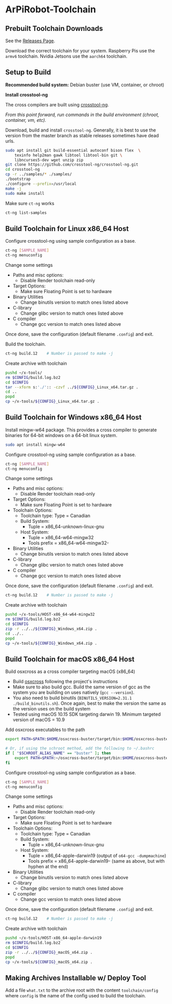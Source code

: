 # ArPiRobot-Toolchain

## Prebuilt Toolchain Downloads

See the [Releases Page](https://github.com/ArPiRobot/ArPiRobot-Toolchain/releases). 

Download the correct toolchain for your system. Raspberry Pis use the `armv6` toolchain. Nvidia Jetsons use the `aarch64` toolchain.

## Setup to Build

**Recommended build system:** Debian buster (use VM, container, or chroot)

**Install crosstool-ng**

The cross compilers are built using [crosstool-ng](https://crosstool-ng.github.io/). 

*From this point forward, run commands in the build environment (chroot, container, vm, etc).*

Download, build and install `crosstool-ng`. Generally, it is best to use the version from the master branch as stable releases sometimes have dead urls.

```sh
sudo apt install git build-essential autoconf bison flex  \
    texinfo help2man gawk libtool libtool-bin git \
    libncurses5-dev wget unzip zip
git clone https://github.com/crosstool-ng/crosstool-ng.git
cd crosstool-ng
cp -r ../samples/* ./samples/
./bootstrap
./configure --prefix=/usr/local
make -j
sudo make install
```

Make sure `ct-ng` works

```sh
ct-ng list-samples
```


## Build Toolchain for Linux x86_64 Host

Configure crosstool-ng using sample configuration as a base.

```sh
ct-ng [SAMPLE_NAME]
ct-ng menuconfig
```

Change some settings

- Paths and misc options:
    - Disable Render toolchain read-only
- Target Options:
    - Make sure Floating Point is set to hardware
- Binary Utilities
    - Change binutils version to match ones listed above
- C-library
    - Change glibc version to match ones listed above
- C compiler
    - Change gcc version to match ones listed above

Once done, save the configuration (default filename `.config`) and exit.

Build the toolchain.

```sh
ct-ng build.12    # Number is passed to make -j
```

Create archive with toolchain

```sh
pushd ~/x-tools/
rm $CONFIG/build.log.bz2
cd $CONFIG
tar --xform s:'./':: -czvf ../${CONFIG}_Linux_x64.tar.gz .
cd ..
popd
cp ~/x-tools/${CONFIG}_Linux_x64.tar.gz .
```

## Build Toolchain for Windows x86_64 Host

Install mingw-w64 package. This provides a cross compiler to generate binaries for 64-bit windows on a 64-bit linux system.

```sh
sudo apt install mingw-w64
```

Configure crosstool-ng using sample configuration as a base.

```sh
ct-ng [SAMPLE_NAME]
ct-ng menuconfig
```

Change some settings
- Paths and misc options:
    - Disable Render toolchain read-only
- Target Options:
    - Make sure Floating Point is set to hardware
- Toolchain Options:
    - Toolchain type: Type = Canadian
    - Build System:
        - Tuple = x86_64-unknown-linux-gnu
    - Host System:
        - Tuple = x86_64-w64-mingw32
        - Tools prefix = x86_64-w64-mingw32-
- Binary Utilities
    - Change binutils version to match ones listed above
- C-library
    - Change glibc version to match ones listed above
- C compiler
    - Change gcc version to match ones listed above

Once done, save the configuration (default filename `.config`) and exit.

```sh
ct-ng build.12    # Number is passed to make -j
```

Create archive with toolchain

```sh
pushd ~/x-tools/HOST-x86_64-w64-mingw32
rm $CONFIG/build.log.bz2
cd $CONFIG
zip -r ../../${CONFIG}_Windows_x64.zip .
cd ../..
popd
cp ~/x-tools/${CONFIG}_Windows_x64.zip .
```


## Build Toolchain for macOS x86_64 Host

Build osxcross as a cross compiler targeting macOS (x86_64)
- Build [osxcross](https://github.com/tpoechtrager/osxcross) following the project's instructions
- Make sure to also build gcc. Build the same version of gcc as the system you are building on uses natively (`gcc --version`).
- You also need to build binutils (`BINUTILS_VERSION=2.31.1 ./build_binutils.sh`). Once again, best to make the version the same as the version uses on the build system
- Tested using macOS 10.15 SDK targeting darwin 19. Minimum targeted version of macOS = 10.9

Add osxcross executables to the path

```sh
export PATH=$PATH:$HOME/osxcross-buster/target/bin:$HOME/osxcross-buster/target/binutils/bin

# Or, if using the schroot method, add the following to ~/.bashrc
if [ "$SCHROOT_ALIAS_NAME" == "buster" ]; then
    export PATH=$PATH:~/osxcross-buster/target/bin:$HOME/osxcross-buster/target/binutils/bin
fi
```

Configure crosstool-ng using sample configuration as a base.

```sh
ct-ng [SAMPLE_NAME]
ct-ng menuconfig
```

Change some settings
- Paths and misc options:
    - Disable Render toolchain read-only
- Target Options:
    - Make sure Floating Point is set to hardware
- Toolchain Options:
    - Toolchain type: Type = Canadian
    - Build System:
        - Tuple = x86_64-unknown-linux-gnu
    - Host System:
        - Tuple = x86_64-apple-darwin19 (output of `o64-gcc -dumpmachine`)
        - Tools prefix = x86_64-apple-darwin19- (same as above, but with hyphen at the end)
- Binary Utilities
    - Change binutils version to match ones listed above
- C-library
    - Change glibc version to match ones listed above
- C compiler
    - Change gcc version to match ones listed above

Once done, save the configuration (default filename `.config`) and exit.

```sh
ct-ng build.12    # Number is passed to make -j
```


Create archive with toolchain

```sh
pushd ~/x-tools/HOST-x86_64-apple-darwin19
rm $CONFIG/build.log.bz2
cd $CONFIG
zip -r ../../${CONFIG}_macOS_x64.zip .
popd
cp ~/x-tools/${CONFIG}_macOS_x64.zip .
```


## Making Archives Installable w/ Deploy Tool

Add a file `what.txt` to the archive root with the content `toolchain/config` where `config` is the name of the config used to build the toolchain.

